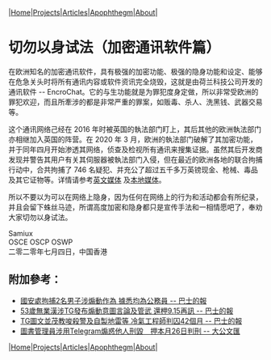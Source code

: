 |[Home](/README.md)|[Projects](/projects.md)|[Articles](/articles.md)|[Apophthegm](/apophthegm.md)|[About](/about.md)|

# 切勿以身试法（加密通讯软件篇）

在欧洲知名的加密通讯软件，具有极强的加密功能、极强的隐身功能和设定、能够在危急关头时将所有通讯内容或软件资讯完全烧毁，这就是由荷兰科技公司开发的通讯软件 -- EncroChat。它的与生功能就是为罪犯度身定做，所以非常受欧洲的罪犯欢迎，而且所牽涉的都是非常严重的罪案，如贩毒、杀人、洗黑钱、武器交易等。

这个通讯网络己经在 2016 年时被英国的執法部门盯上，其后其他的欧洲執法部门亦相继加入英国的阵营。在 2020 年 3 月，欧洲的執法部门破解了其加密功能，并于同年四月开始渗透其网络，侦查及检视所有通讯来搜集证据。虽然其后开发商发现并警告其用户有关其伺服器被執法部门入侵，但在最近的欧洲各地的联合拘捕行动中，合共拘捕了 746 名疑犯、并充公了超过五千多万英镑现金、枪械、毒品及其它证物等。详情请参考[英文媒体](https://thehackernews.com/2020/07/encrochat-encrypted-phone.html) 及[本地媒体](https://hd.stheadline.com/news/realtime/wo/1810891/%E5%8D%B3%E6%99%82-%E5%9C%8B%E9%9A%9B-%E8%8B%B1%E5%81%B5%E7%A0%B4%E9%AB%98%E5%BA%A6%E6%A9%9F%E5%AF%86%E7%8A%AF%E7%BD%AA%E9%80%9A%E8%A8%8A%E7%B6%B2%E7%B5%A1-EncroChat-%E6%8B%98%E9%80%BE-800-%E4%BA%BA)。

所以不要以为可以在网络上隐身，因为任何在网络上的行为和活动都会有所纪录，并且会留下蛛丝马迹，所谓高度加密和隐身都只是宣传手法和一相情愿吧了，奉劝大家切勿以身试法。

Samiux  
OSCE  OSCP  OSWP  
二零二零年七月四日，中国香港  

## 附加參考：  

- [國安處拘捕2名男子涉煽動作為 據悉均為公務員 -- 巴士的報](https://www.bastillepost.com/hongkong/article/11106276-%e5%9c%8b%e5%ae%89%e8%99%95%e6%8b%982%e7%94%b7%e5%ad%90%e6%b6%89%e7%85%bd%e5%8b%95%e4%bd%9c%e7%82%ba-%e6%93%9a%e6%82%89%e5%9d%87%e7%82%ba%e5%85%ac%e5%8b%99%e5%93%a1)  
- [53歲無業漢涉TG發布煽動意圖言論及管武 還柙9.15再訊 -- 巴士的報](https://www.bastillepost.com/hongkong/article/11221591)    
- [TG圖文並茂教唆殺警及自製地雷等 冷氣工程師判囚42個月 -- 巴士的報](https://www.bastillepost.com/hongkong/article/11384812-%e4%bf%ae%e4%be%8b%e9%a2%a8%e6%b3%a2%ef%bd%9ctg%e5%9c%96%e6%96%87%e4%b8%a6%e8%8c%82%e6%95%99%e5%94%86%e8%a5%b2%e8%ad%a6%e8%a3%bd%e5%9c%b0%e9%9b%b7-%e5%86%b7%e6%b0%a3%e5%b7%a5%e7%a8%8b%e5%b8%ab-2?current_cat=1)  
- [圖書管理員涉用Telegram煽惑他人刑毀　押本月26日判刑 -- 大公文匯](https://www.tkww.hk/a/202210/11/AP63453d13e4b0a46902b0386b.html)  

|[Home](/README.md)|[Projects](/projects.md)|[Articles](/articles.md)|[Apophthegm](/apophthegm.md)|[About](/about.md)|
